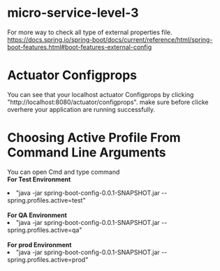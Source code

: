 # micro-service-level-3
For more way to check all type of external properties file. https://docs.spring.io/spring-boot/docs/current/reference/html/spring-boot-features.html#boot-features-external-config
# Actuator Configprops
You can see that your localhost actuator Configprops by clicking "http://localhost:8080/actuator/configprops". make sure before clicke overhere your application are running successfully. 
# Choosing Active Profile From Command Line Arguments
You can open Cmd and type command<br>
<b>For Test Environment</b>
<li>"java -jar spring-boot-config-0.0.1-SNAPSHOT.jar --spring.profiles.active=test"</li><br>
<b>For QA Environment</b>
<li>"java -jar spring-boot-config-0.0.1-SNAPSHOT.jar --spring.profiles.active=qa"</li><br>
<b>For prod Environment</b>
<li>"java -jar spring-boot-config-0.0.1-SNAPSHOT.jar --spring.profiles.active=prod"</li><br>

